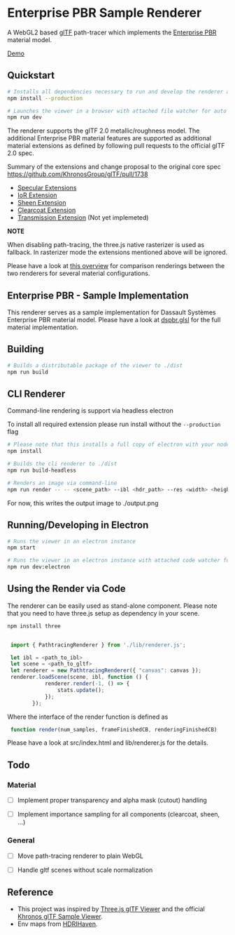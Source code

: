 # Enterprise PBR Sample Renderer

A WebGL2 based [glTF](https://www.khronos.org/gltf/) path-tracer which implements the [Enterprise PBR](https://github.com/DassaultSystemes-Technology/EnterprisePBRShadingModel) material model.

[Demo](https://dassaultsystemes-technology.github.io/dspbr-pt/)

## Quickstart

```bash
# Installs all dependencies necessary to run and develop the renderer and viewer app  
npm install --production

# Launches the viewer in a browser with attached file watcher for auto refresh on file edits.
npm run dev

```

The renderer supports the glTF 2.0 metallic/roughness model. The additional Enterprise PBR material features are supported as 
additional material extensions as defined by following pull requests to the official glTF 2.0 spec.

Summary of the extensions and change proposal to the original core spec
https://github.com/KhronosGroup/glTF/pull/1738

* [Specular Extensions](https://github.com/KhronosGroup/glTF/pull/1719)
* [IoR Extension](https://github.com/KhronosGroup/glTF/pull/1718)
* [Sheen Extension](https://github.com/KhronosGroup/glTF/pull/1688)
* [Clearcoat Extension](https://github.com/KhronosGroup/glTF/pull/1756)
* [Transmission Extension](https://github.com/KhronosGroup/glTF/pull/1698) (Not yet implemeted)

**NOTE**

When disabling path-tracing, the three.js native rasterizer is used as fallback. In rasterizer mode the extensions mentioned above will be ignored.

Please have a look at [this overview](https://k0mplex.uber.space/reports/threejs/) for comparison renderings between the two renderers for several material configurations.

## Enterprise PBR - Sample Implementation
This renderer serves as a sample implementation for Dassault Systèmes Enterprise PBR material model. Please have a look at 
[dspbr.glsl](./lib/shader/dspbr.glsl) for the full material implementation.


## Building

```bash
# Builds a distributable package of the viewer to ./dist
npm run build
```

## CLI Renderer

Command-line rendering is support via headless electron

To install all required extension please run install without the `--production` flag 


```bash
# Please note that this installs a full copy of electron with your node_modules (~+200MB)
npm install 

# Builds the cli renderer to ./dist
npm run build-headless 

```


```bash
# Renders an image via command-line
npm run render -- -- <scene_path> --ibl <hdr_path> --res <width> <height> --samples <num_samples>
```

For now, this writes the output image to ./output.png

## Running/Developing in Electron 

```bash
# Runs the viewer in an electron instance
npm start
```


```bash
# Runs the viewer in an electron instance with attached code watcher for development
npm run dev:electron
```

## Using the Render via Code

The renderer can be easily used as stand-alone component.
Please note that you need to have three.js setup as dependency in your scene. 

```bash
npm install three 
```

```javascript

 import { PathtracingRenderer } from './lib/renderer.js';

 let ibl = <path_to_ibl>
 let scene = <path_to_gltf>
 let renderer = new PathtracingRenderer({ "canvas": canvas });
 renderer.loadScene(scene, ibl, function () {
            renderer.render(-1, () => {
                stats.update();
            });
        });
```

Where the interface of the render function is defined as

```javascript
 function render(num_samples, frameFinishedCB, renderingFinishedCB)
```

Please have a look at src/index.html and lib/renderer.js for the details.


## Todo

### Material
- [ ] Implement proper transparency and alpha mask (cutout) handling
- [ ] Implement importance sampling for all components (clearcoat, sheen, ...)


### General
- [ ] Move path-tracing renderer to plain WebGL 
- [ ] Handle gltf scenes without scale normalization


## Reference 

* This project was inspired by [Three.js glTF Viewer](https://github.com/donmccurdy/three-gltf-viewer) and the official [Khronos glTF Sample Viewer](https://github.com/KhronosGroup/glTF-Sample-Viewer).
* Env maps from [HDRIHaven](https://hdrihaven.com/).
